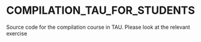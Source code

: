 # COMPILATION_TAU_FOR_STUDENTS
Source code for the compilation course in TAU.
Please look at the relevant exercise
